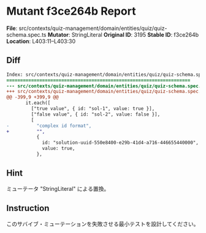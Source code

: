 # Mutant f3ce264b Report

**File**: src/contexts/quiz-management/domain/entities/quiz/quiz-schema.spec.ts
**Mutator**: StringLiteral
**Original ID**: 3195
**Stable ID**: f3ce264b
**Location**: L403:11–L403:30

## Diff

```diff
Index: src/contexts/quiz-management/domain/entities/quiz/quiz-schema.spec.ts
===================================================================
--- src/contexts/quiz-management/domain/entities/quiz/quiz-schema.spec.ts	original
+++ src/contexts/quiz-management/domain/entities/quiz/quiz-schema.spec.ts	mutated #3195
@@ -399,9 +399,9 @@
       it.each([
         ["true value", { id: "sol-1", value: true }],
         ["false value", { id: "sol-2", value: false }],
         [
-          "complex id format",
+          "",
           {
             id: "solution-uuid-550e8400-e29b-41d4-a716-446655440000",
             value: true,
           },
```

## Hint

ミューテータ "StringLiteral" による置換。

## Instruction

このサバイブ・ミューテーションを失敗させる最小テストを設計してください。
